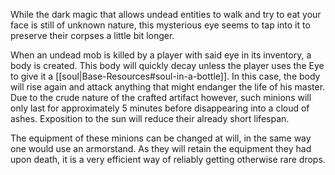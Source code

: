 While the dark magic that allows undead entities to walk and try to eat your face is still of unknown nature, this mysterious eye seems to tap into it to preserve their corpses a little bit longer. 

When an undead mob is killed by a player with said eye in its inventory, a body is created. This body will quickly decay unless the player uses the Eye to give it a [[soul|Base-Resources#soul-in-a-bottle]]. In this case, the body will rise again and attack anything that might endanger the life of his master. Due to the crude nature of the crafted artifact however, such minions will only last for approximately 5 minutes before disappearing into a cloud of ashes. Exposition to the sun will reduce their already short lifespan.

The equipment of these minions can be changed at will, in the same way one would use an armorstand. As they will retain the equipment they had upon death, it is a very efficient way of reliably getting otherwise rare drops.